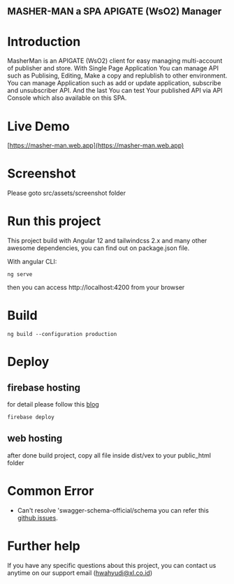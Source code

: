 <h2>MASHER-MAN a SPA APIGATE (WsO2) Manager</h2>

# Introduction

MasherMan is an APIGATE (WsO2) client for easy managing multi-account of publisher and store. With Single Page Application You can manage API such as Publising, Editing, Make a copy and replublish to other environment.
You can manage Application such as add or update application, subscribe and unsubscriber API. And the last You can test Your published API via API Console which also available on this SPA.

# Live Demo

[https://masher-man.web.app](https://masher-man.web.app)

# Screenshot

Please goto src/assets/screenshot folder

# Run this project

This project build with Angular 12 and tailwindcss 2.x and many other awesome dependencies, you can find out on package.json file.

With angular CLI:

```shell
ng serve
```
then you can access http://localhost:4200 from your browser

# Build

```shell
ng build --configuration production
```

# Deploy

## firebase hosting
for detail please follow this [blog](https://www.positronx.io/deploy-angular-app-to-production-with-firebase-hosting/)

```shell
firebase deploy
```

## web hosting
after done build project, copy all file inside dist/vex to your public_html folder

# Common Error

- Can't resolve 'swagger-schema-official/schema
  you can refer this [github issues](https://github.com/apigee-127/sway/issues/180).

# Further help

If you have any specific questions about this project, you can contact us anytime on our support email ([hwahyudi@xl.co.id](mailto:hwahyudi@xl.co.id))
